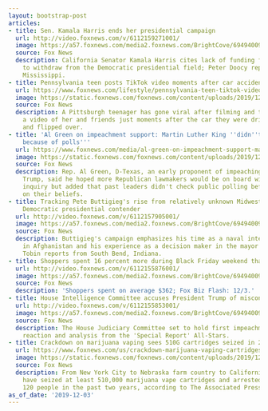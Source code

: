 ```yaml
---
layout: bootstrap-post
articles:
- title: Sen. Kamala Harris ends her presidential campaign
  url: http://video.foxnews.com/v/6112159271001/
  image: https://a57.foxnews.com/media2.foxnews.com/BrightCove/694940094001/2019/12/04/640/360/694940094001_6112160248001_6112159271001-vs.jpg
  source: Fox News
  description: California Senator Kamala Harris cites lack of funding for decision
    to withdraw from the Democratic presidential field; Peter Doocy reports from Jackson,
    Mississippi.
- title: Pennsylvania teen posts TikTok video moments after car accident with friends
  url: https://www.foxnews.com/lifestyle/pennsylvania-teen-tiktok-video-car-accident-friends
  image: https://static.foxnews.com/foxnews.com/content/uploads/2019/12/TikTok-App-Phone-iStock.jpg
  source: Fox News
  description: A Pittsburgh teenager has gone viral after filming and then posting
    a video of her and friends just moments after the car they were driving in crashed
    and flipped over.
- title: 'Al Green on impeachment support: Martin Luther King ''didn''t march on Washington
    because of polls'''
  url: https://www.foxnews.com/media/al-green-on-impeachment-support-martin-luther-king-didnt-march-on-washington-because-of-polls
  image: https://static.foxnews.com/foxnews.com/content/uploads/2019/12/al-green-cavuto.jpg
  source: Fox News
  description: Rep. Al Green, D-Texas, an early proponent of impeaching President
    Trump, said he hoped more Republican lawmakers would be on board with the current
    inquiry but added that past leaders didn't check public polling before acting
    on their beliefs.
- title: Tracking Pete Buttigieg's rise from relatively unknown Midwestern mayor to
    Democratic presidential contender
  url: http://video.foxnews.com/v/6112157905001/
  image: https://a57.foxnews.com/media2.foxnews.com/BrightCove/694940094001/2019/12/03/640/360/694940094001_6112153164001_6112157905001-vs.jpg
  source: Fox News
  description: Buttigieg's campaign emphasizes his time as a naval intelligence officer
    in Afghanistan and his experience as a decision maker in the mayor's office; Mike
    Tobin reports from South Bend, Indiana.
- title: Shoppers spent 16 percent more during Black Friday weekend that last year
  url: http://video.foxnews.com/v/6112155876001/
  image: https://a57.foxnews.com/media2.foxnews.com/BrightCove/694940094001/2019/12/03/640/360/694940094001_6112158970001_6112155876001-vs.jpg
  source: Fox News
  description: 'Shoppers spent on average $362; Fox Biz Flash: 12/3.'
- title: House Intelligence Committee accuses President Trump of misconduct, obstruction
  url: http://video.foxnews.com/v/6112155853001/
  image: https://a57.foxnews.com/media2.foxnews.com/BrightCove/694940094001/2019/12/03/640/360/694940094001_6112153143001_6112155853001-vs.jpg
  source: Fox News
  description: The House Judiciary Committee set to hold first impeachment hearing;
    reaction and analysis from the 'Special Report' All-Stars.
- title: Crackdown on marijuana vaping sees 510G cartridges seized in 2 years
  url: https://www.foxnews.com/us/crackdown-marijuana-vaping-cartridges-seized
  image: https://static.foxnews.com/foxnews.com/content/uploads/2019/12/Marijuana-Vaping-AP.jpg
  source: Fox News
  description: From New York City to Nebraska farm country to California, authorities
    have seized at least 510,000 marijuana vape cartridges and arrested more than
    120 people in the past two years, according to The Associated Press.
as_of_date: '2019-12-03'
---
```



